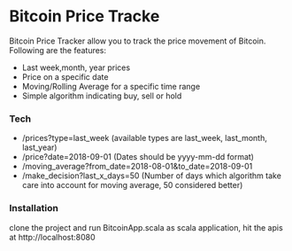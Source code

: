 # Bitcoin Price Tracke

Bitcoin Price Tracker allow you to track the price movement of Bitcoin. Following are the features:
  - Last week,month, year prices
  - Price on a specific date
  - Moving/Rolling Average for a specific time range
  - Simple algorithm indicating buy, sell or hold
  
### Tech
  - /prices?type=last_week
        (available types are last_week, last_month, last_year)
  - /price?date=2018-09-01
        (Dates should be yyyy-mm-dd format)
  - /moving_average?from_date=2018-08-01&to_date=2018-09-01
  - /make_decision?last_x_days=50
        (Number of days which algorithm take care into account for moving average, 50 considered better)
  
### Installation
clone the project and run BitcoinApp.scala as scala application, hit the apis at http://localhost:8080